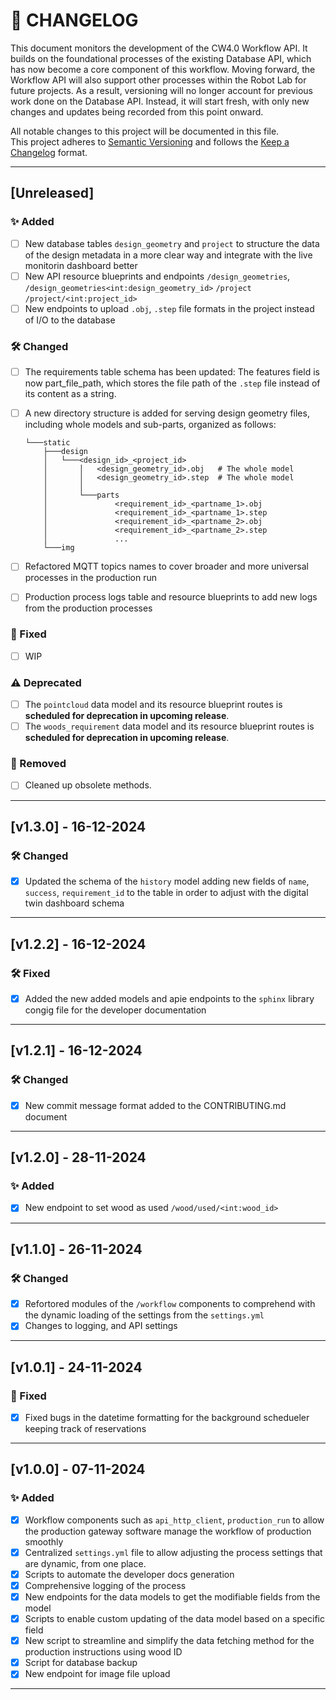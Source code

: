 # 📘 CHANGELOG

This document monitors the development of the CW4.0 Workflow API. It builds on the foundational processes of the existing Database API, which has now become a core component of this workflow. Moving forward, the Workflow API will also support other processes within the Robot Lab for future projects. As a result, versioning will no longer account for previous work done on the Database API. Instead, it will start fresh, with only new changes and updates being recorded from this point onward.

All notable changes to this project will be documented in this file.  
This project adheres to [Semantic Versioning](https://semver.org/spec/v2.0.0.html) and follows the [Keep a Changelog](https://keepachangelog.com/en/1.0.0/) format.

---

## [Unreleased]
### ✨ Added
- [ ] New database tables `design_geometry` and `project` to structure the data of the design metadata in a more clear way and integrate with the live monitorin dashboard better
- [ ] New API resource blueprints and endpoints 
`/design_geometries`, 
`/design_geometries<int:design_geometry_id>`
`/project`
`/project/<int:project_id>` 
- [ ] New endpoints to upload `.obj`, `.step` file formats in the project instead of I/O to the database
  
### 🛠️ Changed
- [ ] The requirements table schema has been updated: The features field is now part_file_path, which stores the file path of the `.step` file instead of its content as a string.

- [ ] A new directory structure is added for serving design geometry files, including whole models and sub-parts, organized as follows:
    ```
    └───static
        ├───design
        │   └───<design_id>_<project_id>
        │       │   <design_geometry_id>.obj   # The whole model
        │       │   <design_geometry_id>.step  # The whole model
        │       │
        │       └───parts
        │               <requirement_id>_<partname_1>.obj
        │               <requirement_id>_<partname_1>.step
        │               <requirement_id>_<partname_2>.obj
        │               <requirement_id>_<partname_2>.step
        │               ...
        └───img
    ```
- [ ] Refactored MQTT topics names to cover broader and more universal processes in the production run
- [ ] Production process logs table and resource blueprints to add new logs from the production processes

### 🐛 Fixed
- [ ] WIP
  
### ⚠️ Deprecated

- [ ] The `pointcloud` data model and its resource blueprint routes is **scheduled for deprecation in upcoming release**.
- [ ] The `woods_requirement` data model and its resource blueprint routes is **scheduled for deprecation in upcoming release**.

### 🚫 Removed

- [ ] Cleaned up obsolete methods.

---

## [v1.3.0] - 16-12-2024

### 🛠️ Changed
- [x] Updated the schema of the `history` model adding new fields of `name`, `success`, `requirement_id` to the table in order to adjust with the digital twin dashboard schema

---

## [v1.2.2] - 16-12-2024

### 🛠️ Fixed
- [x] Added the new added models and apie endpoints to the `sphinx` library congig file for the developer documentation

---

## [v1.2.1] - 16-12-2024

### 🛠️ Changed
- [x] New commit message format added to the CONTRIBUTING.md document

---

## [v1.2.0] - 28-11-2024

### ✨ Added
- [x] New endpoint to set wood as used `/wood/used/<int:wood_id>`

---

## [v1.1.0] - 26-11-2024

### 🛠️ Changed
- [x] Refortored modules of the `/workflow` components to comprehend with the dynamic loading of the settings from the `settings.yml`
- [x] Changes to logging, and API settings 

---
## [v1.0.1] - 24-11-2024

### 🐛 Fixed
- [x] Fixed bugs in the datetime formatting for the background schedueler keeping track of reservations

---

## [v1.0.0] - 07-11-2024
### ✨ Added
- [x] Workflow components such as `api_http_client`, `production_run` to allow the production gateway software manage the workflow of production smoothly
- [x] Centralized `settings.yml` file to allow adjusting the process settings that are dynamic, from one place.
- [x] Scripts to automate the developer docs generation
- [x] Comprehensive logging of the process
- [x] New endpoints for the data models to get the modifiable fields from the model
- [x] Scripts to enable custom updating of the data model based on a specific field
- [x] New script to streamline and simplify the data fetching method for the production instructions using wood ID
- [x] Script for database backup
- [x] New endpoint for image file upload

---
